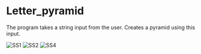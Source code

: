 # Letter_pyramid

 The program takes a string input from the user. Creates a pyramid using this input.
 
![SS1](https://github.com/ozgeerkskn/Letter_pyramid/assets/105421946/711fa3a7-1639-4714-99a4-da9d5f53c855)
![SS2](https://github.com/ozgeerkskn/Letter_pyramid/assets/105421946/e8cb39e9-302d-4a4d-9236-008ff59a3583)
![SS4](https://github.com/ozgeerkskn/Letter_pyramid/assets/105421946/c48c55ae-b76d-4ed5-bb73-46370ce83552)
